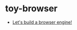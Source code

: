 # toy-browser

- [Let's build a browser engine\!](https://limpet.net/mbrubeck/2014/08/08/toy-layout-engine-1.html)
